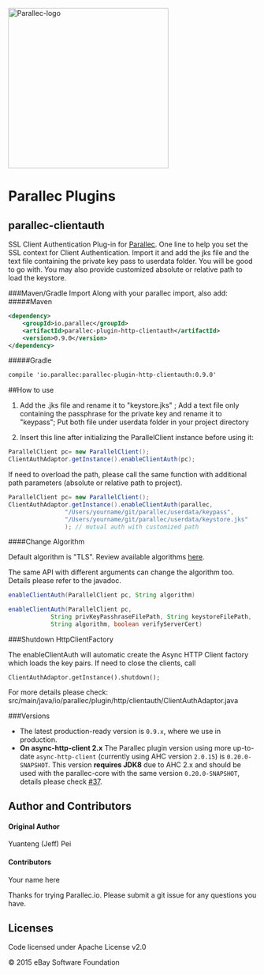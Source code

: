 <a href="http://www.parallec.io"><img alt="Parallec-logo" src="http://www.parallec.io/images/parallec-logo.png" width="325"></a>

# Parallec Plugins

## parallec-clientauth

SSL Client Authentication Plug-in for [Parallec](http://www.parallec.io). One line to help you set the SSL context for Client Authentication. Import it and add the jks file and the text file containing the private key pass to userdata folder.
You will be good to go with. You may also provide customized absolute or relative path to load the keystore. 

###Maven/Gradle Import
Along with your parallec import, also add: 
#####Maven

```xml
<dependency>
	<groupId>io.parallec</groupId>
	<artifactId>parallec-plugin-http-clientauth</artifactId>
	<version>0.9.0</version>
</dependency>
```	

#####Gradle

```xml
compile 'io.parallec:parallec-plugin-http-clientauth:0.9.0'
```


##How to use

1. Add the .jks file and rename it to "keystore.jks"  ; Add a text file only containing the passphrase for the private key and rename it to "keypass";  Put both file under userdata folder in your project directory

2. Insert this line after initializing the ParallelClient instance before using it: 

```java
ParallelClient pc= new ParallelClient();
ClientAuthAdaptor.getInstance().enableClientAuth(pc);
```

If need to overload the path, please call the same function with additional path parameters (absolute or relative path to project).

```java
ParallelClient pc= new ParallelClient();
ClientAuthAdaptor.getInstance().enableClientAuth(parallec,
	    		"/Users/yourname/git/parallec/userdata/keypass",
	    		"/Users/yourname/git/parallec/userdata/keystore.jks"
	    		); // mutual auth with customized path
```
####Change Algorithm

Default algorithm is "TLS". Review available algorithms [here](http://docs.oracle.com/javase/7/docs/technotes/guides/security/StandardNames.html#SSLContext).

The same API with different arguments can change the algorithm too. Details please refer to the javadoc.

```java
enableClientAuth(ParallelClient pc, String algorithm) 


```


```java
enableClientAuth(ParallelClient pc,
            String privKeyPasshraseFilePath, String keystoreFilePath,
            String algorithm, boolean verifyServerCert)

```
###Shutdown HttpClientFactory

The enableClientAuth will automatic create the Async HTTP Client factory which loads the key pairs.  If need to close the clients, call 

	ClientAuthAdaptor.getInstance().shutdown();

For more details please check: src/main/java/io/parallec/plugin/http/clientauth/ClientAuthAdaptor.java


###Versions

* The latest production-ready version is `0.9.x`, where we use in production.
* **On async-http-client 2.x** The Parallec plugin version using more up-to-date `async-http-client` (currently using AHC version `2.0.15`) is `0.20.0-SNAPSHOT`. This version **requires JDK8** due to AHC 2.x and should be used with the parallec-core with the same version `0.20.0-SNAPSHOT`, details please check [#37](https://github.com/eBay/parallec/issues/37).

## Author and Contributors
#### Original Author
Yuanteng (Jeff) Pei

#### Contributors

Your name here

Thanks for trying Parallec.io. Please submit a git issue for any questions you have.


## Licenses

Code licensed under Apache License v2.0

© 2015 eBay Software Foundation
